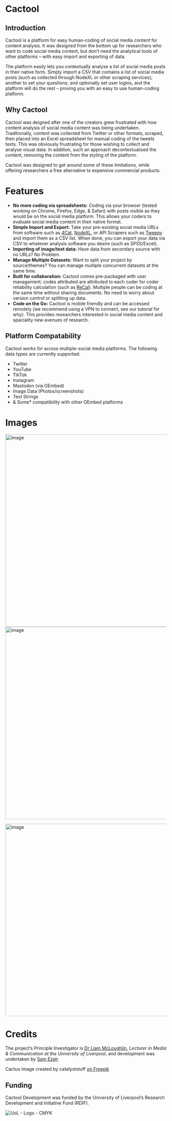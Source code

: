 # Cactool
## Introduction
Cactool is a platform for easy human-coding of social media content for content analysis. It was designed from the bottom up for researchers who want to code social media content, but don’t need the analytical tools of other platforms – with easy import and exporting of data.

The platform easily lets you contextually analyse a list of social media posts in their native form. Simply import a CSV that contains a list of social media posts (such as collected through NodeXL or other scraping services); another to set your questions; and optionally set user logins, and the platform will do the rest – proving you with an easy to use human-coding platform.

## Why Cactool

Cactool was deigned after one of the creators grew frustrated with how content analysis of social media content was being undertaken. Traditionally, content was collected from Twitter or other formats, scraped, then placed into an Excel spreadsheet for manual coding of the tweets texts. This was obviously frustrating for those wishing to collect and analyse visual data. In addition, such an approach decontextualised the content, removing the content from the styling of the platform.

Cactool was designed to get around some of these limitations, while offering researchers a free alternative to expensive commercial products.

# Features
- **No more coding via spreadsheets:** Coding via your browser (tested working on Chrome, Firefox, Edge, & Safari) with posts visible as they would be on the social media platform. This allows your coders to evaluate social media content in their native format.
- **Simple Import and Export:** Take your pre-existing social media URLs from software such as [4Cat](https://github.com/digitalmethodsinitiative/4cat), [NodeXL](https://www.smrfoundation.org/nodexl/), or API Scrapers such as [Tweepy](https://www.tweepy.org/) and import them as a CSV list. When done, you can export your data via CSV to whatever analysis software you desire (such as SPSS/Excel).
- **Importing of image/text data:** Have data from secondary source with no URLs? No Problem.
- **Manage Multiple Datasets:** Want to split your project by source/themes? You can manage multiple concurrent datasets at the same time.
- **Built for collaboration:** Cactool comes pre-packaged with user management; codes attributed are attributed to each coder for coder reliability calculation (such as [ReCal](http://dfreelon.org/utils/recalfront/)). Multiple people can be coding at the same time without sharing documents. No need to worry about version control or splitting up data.
- **Code on the Go:** Cactool is mobile friendly and can be accessed remotely (we recommend using a VPN to connect, see our tutorial for why). This provides researchers interested in social media content and spaciality new avenues of research.

## Platform Compatability

Cactool works for across multiple-social media platforms. The following data types are currently supported:
- Twitter
- YouTube
- TikTok
- Instagram
- Mastodon (via OEmbed)
- Image Data (Photos/screenshots)
- Text Strings
- & Some* compatibility with other OEmbed platforms

# Images
   
<picture><img width="600" alt="image" src="https://github.com/cactool/cactool.github.io/assets/11173283/5052f998-18aa-4c00-bc9d-8b287616b93f"></picture>  
<picture><img width="600" alt="image" src="https://github.com/cactool/cactool.github.io/assets/11173283/96c799ee-3ff7-432b-8723-6386b1d3744c"></picture>

<picture><img width="600" alt="image" src="https://github.com/cactool/cactool.github.io/assets/11173283/3599c7ba-beb1-4a56-81f1-b373647d3083"></picture>  



# Credits
The project’s Principle Investigator is [Dr Liam McLoughlin](https://Leelum.com), *Lecturer in Media & Communication at the University of Liverpool*, and development was undertaken by [Sam Ezeh](https://github.com/dignissimus)

Cactus image created by catalyststuff [on Freepik](https://www.freepik.com/author/catalyststuff)

## Funding
Cactool Development was funded by the University of Liverpool’s Research Development and Initiative Fund (RDIF).

![UoL - Logo - CMYK](https://user-images.githubusercontent.com/11173283/210178161-3070e2df-68a8-4128-8b1b-43453571c85b.png)
